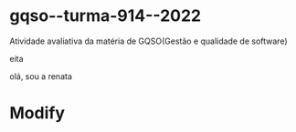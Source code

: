 # gqso--turma-914--2022
Atividade avaliativa da matéria de GQSO(Gestão e qualidade de software)


<p> eita </p>

olá, sou a renata
<h1>Modify</h1>
